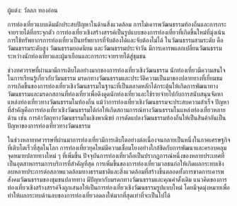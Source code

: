 ผู้แต่ง: วัลลภ ทองอ่อน

การท่องเที่ยวแบบเดิมมักประสบปัญหาในด้านสิ่งแวดล้อม การไม่เคารพวัฒนธรรมท้องถิ่นและการกระจายรายได้ที่กระจุกตัว การท่องเที่ยวเชิงสร้างสรรค์เป็นรูปแบบของการท่องเที่ยวที่เกิดขึ้นใหม่ที่มุ่งเน้นการใช้ทรัพยากรการท่องเที่ยวเป็นทรัพยากรที่จับต้องได้และจับต้องไม่ได้ ในวัฒนธรรมสามระดับ คือ วัฒนธรรมระดับสูง วัฒนธรรมยอดนิยม และวัฒนธรรมประจำวัน มีการเคารพแลกเปลี่ยนวัฒนธรรมระหว่างนักท่องเที่ยวและผู้มาเยือนและการกระจายรายได้สู่ชุมชน

ช่วงทศวรรษที่ผ่านมามีการเติบโตอย่างมากของการท่องเที่ยวเชิงวัฒนธรรม นักท่องเที่ยวมีความสนใจในการเรียนรู้เกี่ยวกับวัมนธรรม มรดกทางวัฒนธรรมและประวัติความเป็นมาของปลายทางที่เยี่ยมชม การเกิดขึ้นของการท่องเที่ยวเชิงวัฒนธรรมในฐานะที่เป็นตลาดหลักได้กระตุ้นให้เกิดการพัฒนาทางวัฒนธรรมและมรดกสถานที่ท่องเที่ยวเพื่อดึงดูดนักท่องเที่ยวและใช้รายจ่ายไปกับการสนับสนุนจัดหาแหล่งท่องเที่ยวทางวัฒนธรรมในท้องถิ่น แม้ว่าการท่องเที่ยวเชิงวัฒนธรรมจะประสบความสำเร็จ ปัญหาที่สำคัญคือการท่องเที่ยวเชิงวัฒนธรรมได้ก่อให้เกิดสถานการณ์ทางวัฒนธรรมในแหล่งท่องเที่ยวหลายด้าน เช่น การค้าวัตถุทางวัฒนธรรมในเชิงพาณิชย์ การดัดแปลงวัฒนธรรมท้องถิ่นให้เป็นสินค้าอันเป็นปัญหาของการท่องเที่ยวทางวัฒนธรรม

ในช่วงหลายทศวรรษที่ผ่านมาการท่องเที่ยวมีการเติบโตอย่างต่อเนื่องจนกลายเป็นหนึ่งในภาคเศรษฐกิจที่เติบโตเร็วที่สุดในโลก การท่องเที่ยวยุคใหม่มีความเชื่อมโยงอย่างใกล้ชิดกับการพัฒนาและครอบคลุมจุดหมายปลายทางใหม่ ๆ ที่เพิ่มขึ้น ปัจจุบันการท่องเที่ยวถือเป็นปรากฏการณ์หนึ่งของหลายประเทศที่เป็นอุตสาหกรรมการบริการที่สำคัญที่สุด การเพิ่มขึ้นของการท่องเที่ยวมวลชนก่อให้เกิดผลกระทบเชิงลบหลายประการต่อสภาพแวดล้อมทางธรรมชาติและสิ่งแวดล้อมที่สร้างขึ้นตลอดทั้งการขาดการเคารพสังคมวัฒนธรรมของชุมชนปลายทาง มีปัญหากับมรดกทางวัฒนธรรมและคุณค่าดั้งเดิม แนวคิดของการท่องเที่ยวเชิงสร้างสรรค์จึงถูกเสนอให้เป็นการท่องเที่ยวเชิงวัฒนธรรมรูปแบบใหม่ โดยมีจุดมุ่งหมายเพื่อทำให้ผลกระทบด้านลบของการท่องเที่ยวลดลงให้มากที่สุดเท่าที่จะเป็นไปได้
